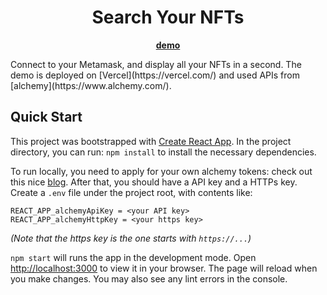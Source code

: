 <div align="center">
  <h1>Search Your NFTs</h1>
  <p><strong><a href="https://search-nft.vercel.app/">demo</a></strong></p>
</div>
Connect to your Metamask, and display all your NFTs in a second. The demo is deployed on [Vercel](https://vercel.com/) and used APIs from [alchemy](https://www.alchemy.com/).




## Quick Start

This project was bootstrapped with [Create React App](https://github.com/facebook/create-react-app). In the project directory, you can run: `npm install` to install the necessary dependencies.

To run locally, you need to apply for your own alchemy tokens: check out this nice [blog](https://medium.com/alchemy-api/getting-started-with-ethereum-development-using-alchemy-c3d6a45c567f). After that, you should have a API key and a HTTPs key. Create a `.env` file under the project root, with contents like:

```
REACT_APP_alchemyApiKey = <your API key>
REACT_APP_alchemyHttpKey = <your https key>
```

*(Note that the https key is the one starts with `https://...`)*

`npm start` will runs the app in the development mode. Open [http://localhost:3000](http://localhost:3000) to view it in your browser. The page will reload when you make changes. You may also see any lint errors in the console.
